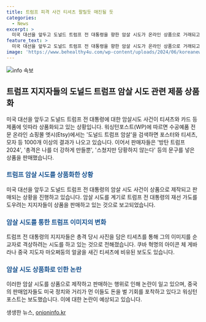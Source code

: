 ```yaml
---
title: 트럼프 피격 사건 티셔츠 팔릴듯 매진될 듯
categories:
  - News
excerpt: >
  미국 대선을 앞두고 도널드 트럼프 전 대통령을 향한 암살 시도가 온라인 상품으로 거래되고 있다. 온라인 쇼핑몰 엣시(Etsy)에서는 수공예품과 티셔츠 등 1000개 이상의 결과가 쏟아지고, 판매자들은 암살 시도를 노린 문구가 들어간 상품을 홍보하고 있다. 또한, 아마존에서는 트럼프 전 대통령의 총격 당시 사진을 인쇄한 티셔츠가 최다 판매 의류 제품 중 상위에 올랐으며, 일부 제품은 트럼프 전 대통령의 재선 가도를 도우려는 지지자들에 의해 판매되고 있다. 이에 대한 논란과 중국의 판매업자들의 참여에 대한 보도도 이어졌다.
feature_text: >
  미국 대선을 앞두고 도널드 트럼프 전 대통령을 향한 암살 시도가 온라인 상품으로 거래되고 있다. 온라인 쇼핑몰 엣시(Etsy)에서는 수공예품과 티셔츠 등 1000개 이상의 결과가 쏟아지고, 판매자들은 암살 시도를 노린 문구가 들어간 상품을 홍보하고 있다. 또한, 아마존에서는 트럼프 전 대통령의 총격 당시 사진을 인쇄한 티셔츠가 최다 판매 의류 제품 중 상위에 올랐으며, 일부 제품은 트럼프 전 대통령의 재선 가도를 도우려는 지지자들에 의해 판매되고 있다. 이에 대한 논란과 중국의 판매업자들의 참여에 대한 보도도 이어졌다.
image: 'https://www.behealthy4u.com/wp-content/uploads/2024/06/koreanews.jpg'
---
```


<p><img src="https://www.behealthy4u.com/wp-content/uploads/2024/06/koreanews.jpg" alt="info 속보" /></p>

<h2 data-ke-size="size26">트럼프 지지자들의 도널드 트럼프 암살 시도 관련 제품 상품화</h2>

<p data-ke-size="size16">미국 대선을 앞두고 도널드 트럼프 전 대통령에 대한 암살시도 사건이 티셔츠와 카드 등 제품에 잇따라 상품화되고 있는 상황입니다. 워싱턴포스트(WP)에 따르면 수공예품 전문 온라인 쇼핑몰 엣시(Etsy)에서는 '도널드 트럼프 암살'을 검색하면 포스터와 티셔츠, 모자 등 1000개 이상의 결과가 나오고 있습니다. 이어서 판매자들은 '방탄 트럼프 2024', '총격은 나를 더 강하게 만들뿐', '스쳤지만 당황하지 않는다' 등의 문구를 넣은 상품을 판매했습니다.</p>

<h3><b><span style="color: #1a5490;">트럼프 암살 시도를 상품화한 상황</span></b></h3>

<p data-ke-size="size16">미국 대선을 앞두고 도널드 트럼프 전 대통령의 암살 시도 사건이 상품으로 제작되고 판매되는 상황을 진행하고 있습니다. 암살 시도를 계기로 트럼프 전 대통령의 재선 가도를 도우려는 지지자들이 상품을 판매하고 있는 것으로 보고되었습니다.</p>

<h3><b><span style="color: #1a5490;">암살 시도를 통한 트럼프 이미지의 변화</span></b></h3>

<p data-ke-size="size16">트럼프 전 대통령의 지지자들은 총격 당시 사진을 담은 티셔츠를 통해 그의 이미지를 순교자로 격상하려는 시도를 하고 있는 것으로 전해졌습니다. 쿠바 혁명의 아이콘 체 게바라나 중국 지도자 마오쩌둥의 얼굴을 새긴 티셔츠에 비유된 보도도 있습니다.</p>

<h3><b><span style="color: #1a5490;">암살 시도 상품화로 인한 논란</span></b></h3>

<p data-ke-size="size16">이러한 암살 시도를 상품으로 제작하고 판매하는 행위로 인해 논란이 일고 있으며, 중국의 판매업자들도 미국 정치와 거리가 먼 이들도 돈을 벌 기회를 포착하고 있다고 워싱턴포스트는 보도했습니다. 이에 대한 논란이 예상되고 있습니다.</p>
생생한 뉴스, <a href="https://onioninfo.kr" rel="dofollow">onioninfo.kr</a>


